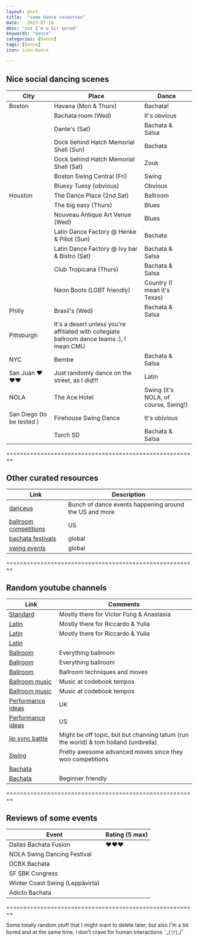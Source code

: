 ```yaml
---
layout: post
title:  "some dance resources"
date:   2023-07-16
desc: "cuz I'm a bit bored"
keywords: "dance"
categories: [Dance]
tags: [Dance]
icon: icon-dance

---
```


## Nice social dancing scenes 

| City        | Place                    | Dance        |
| ----------- | ------------------------ | ------------ |
| Boston      | Havana (Mon & Thurs)     | Bachata!     |
|             | Bachata room (Wed)       | It's obvious |
|             | Dante's (Sat)                 | Bachata & Salsa         |
|             | Dock behind Hatch Memorial Shell (Sun)  | Bachata   |
|             | Dock behind Hatch Memorial Shell (Sat)  | Zouk      |
|             | Boston Swing Central (Fri) | Swing      |
|             | Bluesy Tuesy (obvious)     | Obvious    |
| Houston     | The Dance Place (2nd Sat)  | Ballroom   |
|             | The big easy (Thurs)       | Blues      |
|             | Nouveau Antique Art Venue (Wed)      | Blues   |
|             | Latin Dance Factory @ Henke & Pillot (Sun)      | Bachata   |
|             | Latin Dance Factory @ Ivy bar & Bistro (Sat)      | Bachata & Salsa  |
|             | Club Tropicana (Thurs)      | Bachata & Salsa  |
|             | Neon Boots (LGBT friendly)      | Country (I mean it's Texas)  |
| Philly      | Brasil's (Wed)      | Bachata & Salsa  |
| Pittsburgh  | It's a desert unless you're affiliated with collegiate ballroom dance teams :), I mean CMU   |    |
| NYC         | Bembe      | Bachata & Salsa  |
| San Juan ❤️❤️❤️| Just randomly dance on the street, as I did!!!     | Latin  |
| NOLA        | The Ace Hotel     | Swing (it's NOLA, of course, Swing!)    |
| San Diego (to be tested )        | Firehouse Swing Dance      | It's obivious  |
|              | Torch SD     | Bachata & Salsa  |



========================================================



## Other curated resources

| Link                                    |  Description                    |
| --------------------------------------- | ------------------------------- |
| [danceus](https://www.danceus.org/events/)  | Bunch of dance events happening around the US and more   |
| [ballroom competitions](https://www.ndca.org/pages/calendar/)          | US   |
| [bachata festivals](https://www.danceplace.com/events/in/2022/Bachata//)           | global                  |
| [swing events](https://www.worldsdc.com/events/)           | global |




========================================================



## Random youtube channels 

| Link                          |  Comments                              |
| ----------------------------- | -------------------------------------- |
| [Standard](https://www.youtube.com/@37even)  | Mostly there for Victor Fung & Anastasia     |
| [Latin](https://www.youtube.com/@yuliafan1)   | Mostly there for Riccardo & Yulia    |
| [Latin](https://www.youtube.com/@hiptwisted)   | Mostly there for Riccardo & Yulia    |
| [Latin](https://www.youtube.com/@MariusMutin)   |    |
| [Ballroom](https://www.youtube.com/@DanceSportTotal)           | Everything ballroom                |
| [Ballroom](https://www.youtube.com/@dancesport_ru)             | Everything ballroom |
| [Ballroom](https://www.youtube.com/@TheWDSFAcademy)             | Ballroom techniques and moves |
| [Ballroom music](https://www.youtube.com/@BestBallroomMusic1)   | Music at codebook tempos |
| [Ballroom music](https://www.youtube.com/@dancesportdjice)  | Music at codebook tempos |
| [Performance ideas](https://www.youtube.com/@bbcstrictly)  | UK |
| [Performance ideas](https://www.youtube.com/@dancingwiththestars)  | US |
| [lip sync battle](https://www.youtube.com/@LipSyncBattle)  | Might be off topic, but but channing tatum (run the world) & tom holland (umbrella)|
| [Swing](https://www.youtube.com/@sondretanya) | Pretty awesome advanced moves since they won competitions |
| [Bachata](https://www.youtube.com/@LuisyAndreaOfficial) |  |
| [Bachata](https://www.youtube.com/@RobertoyMagdalena) | Beginner friendly |


========================================================

## Reviews of some events 

| Event                          |  Rating (5 max)                       |
| ------------------------------ | -------------------------------------- |
| Dallas Bachata Fusion         | ❤️❤️❤️     |
| NOLA Swing Dancing Festival   |   |
| DCBX Bachata                  |   |
| SF SBK Congress               |   |
| Winter Coast Swing (Leppävirta)  |   |
| Adicto Bachata                |   |

========================================================

Some totally random stuff that I might want to delete later, but also I'm a bit bored and at the same time, I don't crave for human interactions ¯\_(ツ)_/¯



